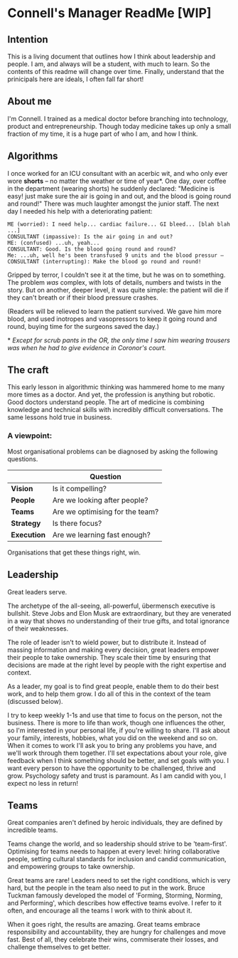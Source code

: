 # Connell's Manager ReadMe [WIP]


## Intention
This is a living document that outlines how I think about leadership and people. I am, and always will be a student, with much to learn. So the contents of this readme will change over time. Finally, understand that the prinicipals here are ideals, I often fall far short!



## About me
I'm Connell. I trained as a medical doctor before branching into technology, product and entrepreneurship. Though today medicine takes up only a small fraction of my time, it is a huge part of who I am, and how I think. 


## Algorithms

I once worked for an ICU consultant with an acerbic wit, and who only ever wore __shorts__ – no matter the weather or time of year*. One day, over coffee in the department (wearing shorts) he suddenly declared: "Medicine is easy! just make sure the air is going in and out, and the blood is going round and round!" There was much laughter amongst the junior staff. The next day I needed his help with a deteriorating patient:


```
ME (worried): I need help... cardiac failure... GI bleed... [blah blah ...]
CONSULTANT (impassive): Is the air going in and out?
ME: (confused) ...uh, yeah...
CONSULTANT: Good. Is the blood going round and round?
Me: ...uh, well he's been transfused 9 units and the blood pressur –
CONSULTANT (interrupting): Make the blood go round and round!
```


Gripped by terror, I couldn't see it at the time, but he was on to something. The problem *was* complex, with lots of details, numbers and twists in the story. But on another, deeper level, it was quite simple: the patient will die if they can't breath or if their blood pressure crashes. 

(Readers will be relieved to learn the patient survived. We gave him more blood, and used inotropes and vasopressors to keep it going round and round, buying time for the surgeons saved the day.)


\* *Except for scrub pants in the OR, the only time I saw him wearing trousers was when he had to give evidence in Coronor's court.*




## The craft

This early lesson in algorithmic thinking was hammered home to me many more times as a doctor. And yet, the profession is anything but robotic. Good doctors understand people. The art of medicine is combining knowledge and technical skills with incredibly difficult conversations. The same lessons hold true in business. 



### A viewpoint:
Most organisational problems can be diagnosed by asking the following questions.


|               | Question                        |
| --------------|---------------------------------|
| __Vision__    | Is it compelling?               |
| __People__    | Are we looking after people?    |
| __Teams__     | Are we optimising for the team? |
| __Strategy__  | Is there focus?                 |
| __Execution__ | Are we learning fast enough?    |




Organisations that get these things right, win.  



## Leadership
Great leaders serve.

The archetype of the all-seeing, all-powerful, übermensch executive is bullshit. Steve Jobs and Elon Musk are extraordinary, but they are venerated in a way that shows no understanding of their true gifts, and total ignorance of their weaknesses. 

The role of leader isn't to wield power, but to distribute it. Instead of massing information and making every decision, great leaders empower their people to take ownership. They scale their time by ensuring that decisions are made at the right level by people with the right expertise and context.

As a leader, my goal is to find great people, enable them to do their best work, and to help them grow. I do all of this in the context of the team (discussed below).

I try to keep weekly 1-1s and use that time to focus on the person, not the business. There is more to life than work, though one influences the other, so I'm interested in your personal life, if you're willing to share. I'll ask about your family, interests, hobbies, what you did on the weekend and so on. When it comes to work I'll ask you to bring any problems you have, and we'll work through them together. I'll set expectations about your role, give feedback when I think something should be better, and set goals with you. I want every person to have the opportunity to be challenged, thrive and grow. Psychology safety and trust is paramount. As I am candid with you, I expect no less in return!


## Teams
Great companies aren't defined by heroic individuals, they are defined by incredible teams. 

Teams change the world, and so leadership should strive to be 'team-first'. Optimising for teams needs to happen at every level: hiring collaborative people, setting cultural standards for inclusion and candid communication, and empowering groups to take ownership.

Great teams are rare! Leaders need to set the right conditions, which is very hard, but the people in the team also need to put in the work. Bruce Tuckman famously developed the model of 'Forming, Storming, Norming, and Performing', which describes how effective teams evolve. I refer to it often, and encourage all the teams I work with to think about it.

When it goes right, the results are amazing. Great teams embrace responsibility and accountability, they are hungry for challenges and move fast. Best of all, they celebrate their wins, commiserate their losses, and challenge themselves to get better.



